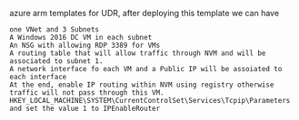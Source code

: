 azure arm templates for UDR, after deploying this template we can have

    one VNet and 3 Subnets
    A Windows 2016 DC VM in each subnet
    An NSG with allowing RDP 3389 for VMs
    A routing table that will allow traffic through NVM and will be associated to subnet 1.
    A network interface fo each VM and a Public IP will be assoiated to each interface
    At the end, enable IP routing within NVM using registry otherwise traffic will not pass through this VM. HKEY_LOCAL_MACHINE\SYSTEM\CurrentControlSet\Services\Tcpip\Parameters and set the value 1 to IPEnableRouter
